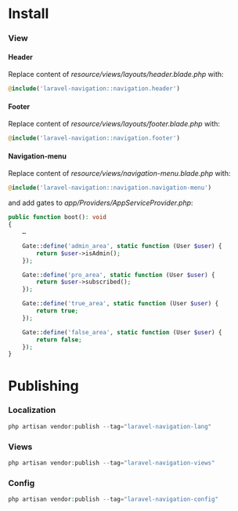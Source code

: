 # Install
### View
#### Header
Replace content of *resource/views/layouts/header.blade.php* with:
```php
@include('laravel-navigation::navigation.header')
```

#### Footer
Replace content of *resource/views/layouts/footer.blade.php* with:
```php
@include('laravel-navigation::navigation.footer')
```

#### Navigation-menu
Replace content of *resource/views/navigation-menu.blade.php* with:
```php
@include('laravel-navigation::navigation.navigation-menu')
```

and add gates to *app/Providers/AppServiceProvider.php*:
```php
public function boot(): void
{
    …

    Gate::define('admin_area', static function (User $user) {
        return $user->isAdmin();
    });

    Gate::define('pro_area', static function (User $user) {
        return $user->subscribed();
    });

    Gate::define('true_area', static function (User $user) {
        return true;
    });

    Gate::define('false_area', static function (User $user) {
        return false;
    });
}
```


# Publishing
### Localization
```php
php artisan vendor:publish --tag="laravel-navigation-lang"
```

### Views
```php
php artisan vendor:publish --tag="laravel-navigation-views"
```

### Config
```php
php artisan vendor:publish --tag="laravel-navigation-config"
```